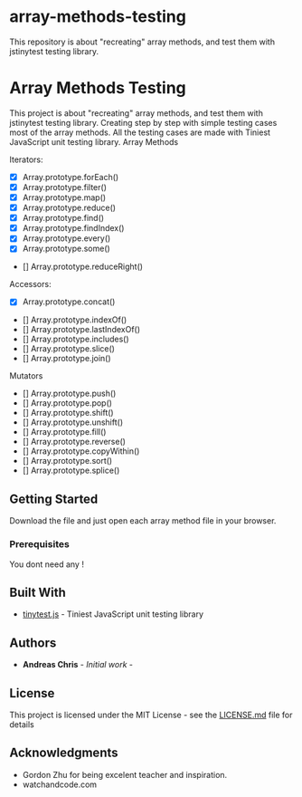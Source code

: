 # array-methods-testing
This repository is about "recreating" array methods, and test them with jstinytest testing library.

# Array Methods Testing

This project is about "recreating" array methods, and test them with jstinytest testing library. Creating step by step with simple testing cases most of the array methods. All the testing cases are made with Tiniest JavaScript unit testing library.
Array Methods

Iterators:

- [x] Array.prototype.forEach()
- [x] Array.prototype.filter()
- [x] Array.prototype.map()
- [x] Array.prototype.reduce()
- [x] Array.prototype.find()
- [x] Array.prototype.findIndex()
- [x] Array.prototype.every()
- [x] Array.prototype.some()
- [] Array.prototype.reduceRight()

Accessors:

- [x] Array.prototype.concat()
- [] Array.prototype.indexOf()
- [] Array.prototype.lastIndexOf()
- [] Array.prototype.includes()
- [] Array.prototype.slice()
- [] Array.prototype.join()

Mutators

- [] Array.prototype.push()
- [] Array.prototype.pop()
- [] Array.prototype.shift()
- [] Array.prototype.unshift()
- [] Array.prototype.fill()
- [] Array.prototype.reverse()
- [] Array.prototype.copyWithin()
- [] Array.prototype.sort()
- [] Array.prototype.splice()

## Getting Started

Download the file and just open each array method file in your browser. 

### Prerequisites

You dont need any !


## Built With

* [tinytest.js](https://github.com/gordonmzhu/jstinytest) - Tiniest JavaScript unit testing library


## Authors

* **Andreas Chris** - *Initial work* - 

## License

This project is licensed under the MIT License - see the [LICENSE.md](LICENSE.md) file for details

## Acknowledgments

* Gordon Zhu for being excelent teacher and inspiration.  
* watchandcode.com

